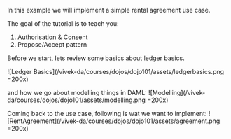In this example we will implement a simple rental agreement use case. 

The goal of the tutorial is to teach you:
1. Authorisation & Consent
2. Propose/Accept pattern

Before we start, lets review some basics about ledger basics. 

![Ledger Basics](/vivek-da/courses/dojos/dojo101/assets/ledgerbasics.png =200x)

and how we go about modelling things in DAML:
![Modelling](/vivek-da/courses/dojos/dojo101/assets/modelling.png =200x)

Coming back to the use case, following is wat we want to implement:
![RentAgreement](/vivek-da/courses/dojos/dojo101/assets/agreement.png =200x)


<!-- 3. Defining custom data
4. Writing functions
5. Using choices to enhance the workflow -->
